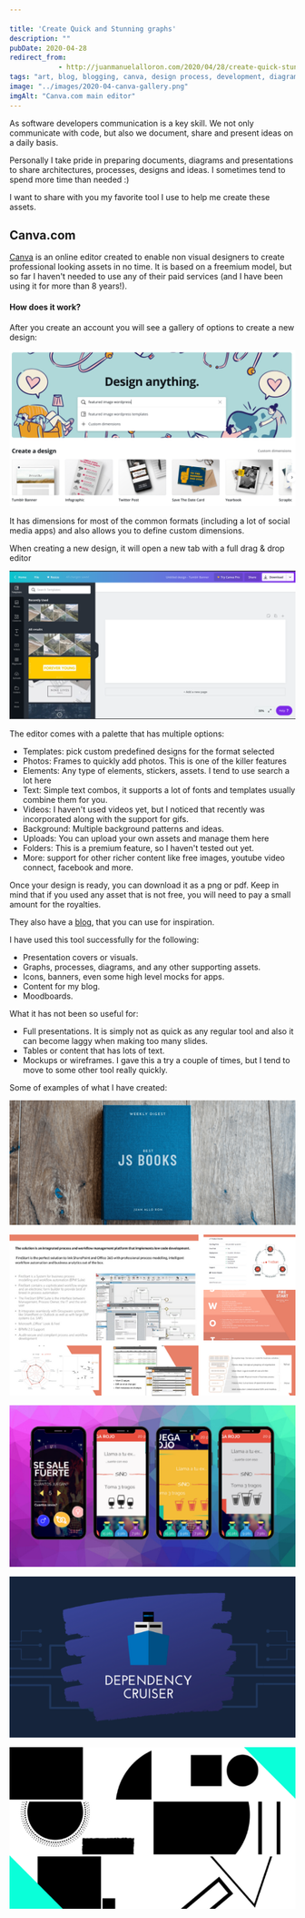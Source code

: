 ```yaml
---

title: 'Create Quick and Stunning graphs'
description: ""
pubDate: 2020-04-28
redirect_from: 
            - http://juanmanuelalloron.com/2020/04/28/create-quick-stunning-graphs/
tags: "art, blog, blogging, canva, design process, development, diagrams, flowchart, programming, ux, ux design, web design"
image: "../images/2020-04-canva-gallery.png"
imgAlt: "Canva.com main editor"
---
```

As software developers communication is a key skill. We not only communicate with code, but also we document, share and present ideas on a daily basis.

Personally I take pride in preparing documents, diagrams and presentations to share architectures, processes, designs and ideas. I sometimes tend to spend more time than needed :)

I want to share with you my favorite tool I use to help me create these assets.

## Canva.com

[Canva](https://www.canva.com/) is an online editor created to enable non visual designers to create professional looking assets in no time. It is based on a freemium model, but so far I haven't needed to use any of their paid services (and I have been using it for more than 8 years!).

#### How does it work?

After you create an account you will see a gallery of options to create a new design:

![canva-gallery](../images/2020-04-canva-gallery.png)

It has dimensions for most of the common formats (including a lot of social media apps) and also allows you to define custom dimensions.

When creating a new design, it will open a new tab with a full drag & drop editor

![canva-editor](../images/2020-04-canva-editor.png)

The editor comes with a palette that has multiple options:

- Templates: pick custom predefined designs for the format selected
- Photos: Frames to quickly add photos. This is one of the killer features
- Elements: Any type of elements, stickers, assets. I tend to use search a lot here
- Text: Simple text combos, it supports a lot of fonts and templates usually combine them for you.
- Videos: I haven't used videos yet, but I noticed that recently was incorporated along with the support for gifs.
- Background: Multiple background patterns and ideas.
- Uploads: You can upload your own assets and manage them here
- Folders: This is a premium feature, so I haven't tested out yet.
- More: support for other richer content like free images, youtube video connect, facebook and more.

Once your design is ready, you can download it as a png or pdf. Keep in mind that if you used any asset that is not free, you will need to pay a small amount for the royalties.

They also have a [blog](https://www.canva.com/learn/welcome-to-the-canva-blog-2/), that you can use for inspiration.

I have used this tool successfully for the following:

- Presentation covers or visuals.
- Graphs, processes, diagrams, and any other supporting assets.
- Icons, banners, even some high level mocks for apps.
- Content for my blog.
- Moodboards.

What it has not been so useful for:

- Full presentations. It is simply not as quick as any regular tool and also it can become laggy when making too many slides.
- Tables or content that has lots of text.
- Mockups or wireframes. I gave this a try a couple of times, but I tend to move to some other tool really quickly.

Some of examples of what I have created:


![A book frontpage with the label JS Books](../images/2020-05-js-books-e1588543641560.png)

![A full presentation example](../images/2020-04-presentation.png)

![Design mockups for a mobile app](../images/2020-04-mockups.png)

![Icons and logos](../images/2020-04-icons.png)

![A design system](../images/2020-04-design.png)


